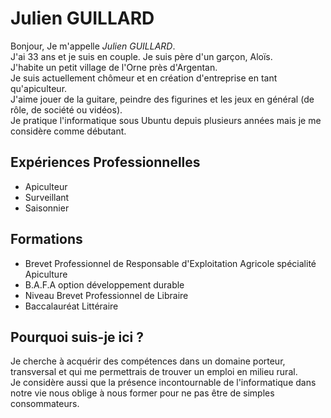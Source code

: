 # Julien GUILLARD
Bonjour, Je m'appelle _Julien GUILLARD_.   
J'ai 33 ans et je suis en couple. Je suis père d'un garçon, Aloïs.  
J'habite un petit village de l'Orne près d'Argentan.   
Je suis actuellement chômeur et en création d'entreprise en tant qu'apiculteur.   
J'aime jouer de la guitare, peindre des figurines et les jeux en général (de rôle, de société ou vidéos).  
Je pratique l'informatique sous Ubuntu depuis plusieurs années mais je me considère comme débutant.  

## Expériences Professionnelles
* Apiculteur 
* Surveillant
* Saisonnier

## Formations
* Brevet Professionnel de Responsable d'Exploitation Agricole spécialité Apiculture
* B.A.F.A option développement durable
* Niveau Brevet Professionnel de Libraire
* Baccalauréat Littéraire

## Pourquoi suis-je ici ? 
Je cherche à acquérir des compétences dans un domaine porteur, transversal et qui me permettrais de trouver un emploi en milieu rural.   
Je considère aussi que la présence incontournable de l'informatique dans notre vie nous oblige à nous former pour ne pas être de simples consommateurs.        

